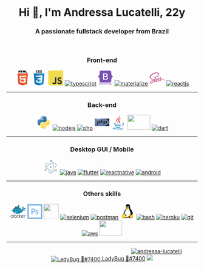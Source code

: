 <h1 align="center">Hi 👋, I'm Andressa Lucatelli, 22y</h1>
<h3 align="center">A passionate fullstack developer from Brazil</h3>

<center>
<br>

<h3 align="center">Front-end</h3>
<a href="https://www.w3.org/html/" rel="nofollow"> <img src="https://raw.githubusercontent.com/devicons/devicon/master/icons/html5/html5-original-wordmark.svg" alt="html5" width="40" height="40" style="max-width: 100%;"></a>
<a href="https://www.w3schools.com/css/" rel="nofollow"> <img src="https://raw.githubusercontent.com/devicons/devicon/master/icons/css3/css3-original-wordmark.svg" alt="css3" width="40" height="40" style="max-width: 100%;"></a>
<a href="https://developer.mozilla.org/en-US/docs/Web/JavaScript" rel="nofollow"> <img src="https://raw.githubusercontent.com/devicons/devicon/master/icons/javascript/javascript-original.svg" alt="javascript" width="40" height="40" style="max-width: 100%;"></a>
<a href="https://www.typescriptlang.org/" rel="nofollow">
<img src="https://user-images.githubusercontent.com/32282846/148977795-7849d063-c0ed-4196-aaa0-77d12f54319f.png" alt="typescript" width="40" height="40" style="max-width: 100%;"></a>
<a href="https://getbootstrap.com" rel="nofollow"> <img src="https://raw.githubusercontent.com/devicons/devicon/master/icons/bootstrap/bootstrap-plain-wordmark.svg" alt="bootstrap" width="40" height="40" style="max-width: 100%;"></a>
<a href="https://materializecss.com/" rel="nofollow"> <img src="https://raw.githubusercontent.com/prplx/svg-logos/5585531d45d294869c4eaab4d7cf2e9c167710a9/svg/materialize.svg" alt="materialize" width="40" height="40" style="max-width: 100%;"></a>
<a href="https://sass-lang.com" rel="nofollow"> <img src="https://raw.githubusercontent.com/devicons/devicon/master/icons/sass/sass-original.svg" alt="sass" width="40" height="40" style="max-width: 100%;"></a>
<a href="https://pt-br.reactjs.org/" rel="nofollow"> <img src="https://user-images.githubusercontent.com/32282846/144276751-bffd469a-081b-46a5-9730-f25d87560649.png" alt="reactjs" width="60" height="40" style="max-width: 100%;"></a>
<hr>

<h3 align="center">Back-end</h3>
<a href="https://www.python.org" rel="nofollow"> <img src="https://raw.githubusercontent.com/devicons/devicon/master/icons/python/python-original.svg" alt="python" width="40" height="40" style="max-width: 100%;"></a>
<a href="https://nodejs.org/" rel="nofollow"> <img src="https://user-images.githubusercontent.com/32282846/148978512-7e711048-d72f-437d-91d1-9dfd3367f495.png" alt="nodejs" width="40" height="40" style="max-width: 100%;"></a>
<a href="https://www.laravel.com" rel="nofollow"> <img src="https://user-images.githubusercontent.com/32282846/148979193-9a0f8b46-c017-40d3-b906-d25aecc201d2.png" alt="php" width="40" height="40" style="max-width: 100%;"></a>
<a href="https://www.php.net" rel="nofollow"> <img src="https://raw.githubusercontent.com/devicons/devicon/master/icons/php/php-original.svg" alt="php" width="40" height="40" style="max-width: 100%;"></a>
<a href="https://www.java.com" rel="nofollow"> <img src="https://raw.githubusercontent.com/devicons/devicon/master/icons/java/java-original.svg" alt="java" width="40" height="40" style="max-width: 100%;"></a>
<a href="http://spring.io" rel="nofollow"> <img src="https://user-images.githubusercontent.com/32282846/139592580-6485e942-7a0b-489e-9f9f-50fc891aac6b.png" width="60" height="40" style="max-width: 100%;"></a>
<a href="https://dart.dev" rel="nofollow"> <img src="https://user-images.githubusercontent.com/32282846/148978779-aef5d610-84a8-47d2-84a1-346d740ec8ae.png" alt="dart" width="40" height="40" style="max-width: 100%;"></a>
<hr>

<h3 align="center">Desktop GUI / Mobile</h3>
<a href="https://www.electronjs.org" rel="nofollow"> <img src="https://raw.githubusercontent.com/devicons/devicon/master/icons/electron/electron-original.svg" alt="electron" width="40" height="40" style="max-width: 100%;"></a>
<a href="https://docs.oracle.com/javase/tutorial/uiswing/components/index.html" rel="nofollow"> <img src="https://user-images.githubusercontent.com/32282846/134224445-75792dc4-2e2d-400c-8f13-fad557b0e8f7.png" alt="java" width="60" height="40" style="max-width: 100%;"></a>
<a href="https://flutter.dev" rel="nofollow"> <img src="https://user-images.githubusercontent.com/32282846/148978946-fc3fc91b-a6be-4939-9660-c93e9c10f766.png" alt="flutter" width="40" height="40" style="max-width: 100%;"></a>
<a href="https://reactnative.dev/" rel="nofollow"> <img src="https://camo.githubusercontent.com/5c92eeb467fd5d2b1ef1c560e3c3c2f758a8d4e03a8136bda7b41a2d3d4a1b59/68747470733a2f2f72656163746e61746976652e6465762f696d672f6865616465725f6c6f676f2e737667" alt="reactnative" width="40" height="40" data-canonical-src="https://reactnative.dev/img/header_logo.svg" style="max-width: 100%;"></a>
<a href="https://android.com/" rel="nofollow"> <img src="https://user-images.githubusercontent.com/32282846/148980830-df0f3af2-50b8-4bb2-9301-668e8f459abb.png" alt="android" width="40" height="40" style="max-width: 100%;"></a>


<hr>

<h3 align="center">Others skills</h3>
<a href="https://www.docker.com/" rel="nofollow"> <img src="https://raw.githubusercontent.com/devicons/devicon/master/icons/docker/docker-original-wordmark.svg" alt="docker" width="40" height="40" style="max-width: 100%;"></a>
<a href="https://www.photoshop.com/en" rel="nofollow"> <img src="https://raw.githubusercontent.com/devicons/devicon/master/icons/photoshop/photoshop-line.svg" alt="photoshop" width="40" height="40" style="max-width: 100%;"></a>
<a href="https://br.wordpress.org/about/logos/" title="wordpress" rel="nofollow"><img src="https://camo.githubusercontent.com/05a3fa9cfe424a7f104406023afb081e80a47aac8a1f9d5334681f24c9a82bf4/68747470733a2f2f75706c6f61642e77696b696d656469612e6f72672f77696b6970656469612f636f6d6d6f6e732f7468756d622f392f39382f576f726450726573735f626c75655f6c6f676f2e7376672f3130323470782d576f726450726573735f626c75655f6c6f676f2e7376672e706e67" width="40px" height="40px" data-canonical-src="https://upload.wikimedia.org/wikipedia/commons/thumb/9/98/WordPress_blue_logo.svg/1024px-WordPress_blue_logo.svg.png" style="max-width: 100%;"></a>
<a href="https://www.selenium.dev" rel="nofollow"> <img src="https://raw.githubusercontent.com/detain/svg-logos/780f25886640cef088af994181646db2f6b1a3f8/svg/selenium-logo.svg" alt="selenium" width="40" height="40" style="max-width: 100%;"></a>
<a href="https://postman.com" rel="nofollow"> <img src="https://camo.githubusercontent.com/93b32389bf746009ca2370de7fe06c3b5146f4c99d99df65994f9ced0ba41685/68747470733a2f2f7777772e766563746f726c6f676f2e7a6f6e652f6c6f676f732f676574706f73746d616e2f676574706f73746d616e2d69636f6e2e737667" alt="postman" width="40" height="40" data-canonical-src="https://www.vectorlogo.zone/logos/getpostman/getpostman-icon.svg" style="max-width: 100%;"></a>
<a href="https://www.linux.org/" rel="nofollow"> <img src="https://raw.githubusercontent.com/devicons/devicon/master/icons/linux/linux-original.svg" alt="linux" width="40" height="40" style="max-width: 100%;"></a>
<a href="https://www.gnu.org/software/bash/" rel="nofollow"> <img src="https://user-images.githubusercontent.com/32282846/148981609-c2bbac6f-83ea-4141-923f-f21a9bdf82b8.png" alt="bash" width="40" height="40" style="max-width: 100%;"></a>
<a href="https://heroku.com" rel="nofollow"> <img src="https://camo.githubusercontent.com/df12cb598044a3f38efc1f45e3580558c324cf8789b79487125044eeebcc4dee/68747470733a2f2f7777772e766563746f726c6f676f2e7a6f6e652f6c6f676f732f6865726f6b752f6865726f6b752d69636f6e2e737667" alt="heroku" width="40" height="40" data-canonical-src="https://www.vectorlogo.zone/logos/heroku/heroku-icon.svg" style="max-width: 100%;"></a>
<a href="https://git-scm.com/" rel="nofollow"> <img src="https://camo.githubusercontent.com/fbfcb9e3dc648adc93bef37c718db16c52f617ad055a26de6dc3c21865c3321d/68747470733a2f2f7777772e766563746f726c6f676f2e7a6f6e652f6c6f676f732f6769742d73636d2f6769742d73636d2d69636f6e2e737667" alt="git" width="40" height="40" data-canonical-src="https://www.vectorlogo.zone/logos/git-scm/git-scm-icon.svg" style="max-width: 100%;"></a>
<a href="https://aws.amazon.com" rel="nofollow"> <img src="https://user-images.githubusercontent.com/32282846/148981606-efa2c632-4b0a-4785-92c6-491013dae333.png" alt="aws" width="40" height="40" style="max-width: 100%;"></a>
<a href="https://www.zabbix.com/" title="zabbix"><img src="https://assets.zabbix.com/img/logo/zabbix_logo_500x131.png" width="60px" height="40px"></a>
</p>
<hr>
<p>&nbsp;&nbsp;&nbsp;&nbsp;&nbsp;&nbsp;&nbsp;&nbsp;&nbsp;&nbsp;&nbsp;&nbsp;&nbsp;&nbsp;&nbsp;&nbsp;&nbsp;&nbsp;&nbsp;&nbsp;&nbsp;&nbsp;&nbsp;&nbsp;&nbsp;&nbsp;&nbsp;&nbsp;&nbsp;&nbsp;&nbsp;&nbsp;&nbsp;&nbsp;&nbsp;&nbsp;&nbsp;&nbsp;&nbsp;&nbsp;&nbsp;&nbsp;&nbsp;&nbsp;&nbsp;&nbsp;&nbsp;&nbsp;&nbsp;&nbsp;&nbsp;&nbsp;&nbsp;&nbsp;&nbsp;&nbsp;&nbsp;&nbsp;&nbsp;&nbsp;&nbsp;&nbsp;&nbsp;&nbsp;&nbsp;&nbsp;&nbsp;&nbsp;&nbsp;&nbsp;&nbsp;&nbsp;
<a href="https://linkedin.com/in/andressa-lucatelli" target="blank"><img align="center" src="https://www.televendasecobranca.com.br/wp-content/uploads/2013/03/As-10-palavras-mais-amadas-pelos-brasileiros-no-linkedin-televendas-cobranca-oficial.jpg" alt="andressa-lucatelli" height="30" width="40" /></a>
<a href="https://discord.gg/LadyBug 🐞#7400" target="blank"><img align="center" src="https://logosmarcas.net/wp-content/uploads/2020/12/Discord-Logo.png" alt="LadyBug 🐞#7400" height="30" width="40" /> LadyBug 🐞#7400</a>
<a href="https://www.buymeacoffee.com/drelocatelli" title="buy me a coffee"><img src="https://user-images.githubusercontent.com/32282846/126049168-d98c147c-6893-4272-9383-e166d80a8bfa.png"></a>
</p>
<br> <br>
<p align='center><img align='center' src='https://user-images.githubusercontent.com/32282846/148982983-f1056dd1-8471-4b8e-baaa-dac6fc8d5f08.gif' /></p>

